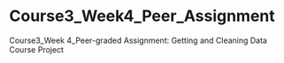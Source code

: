 # Course3_Week4_Peer_Assignment
Course3_Week 4_Peer-graded Assignment: Getting and Cleaning Data Course Project
